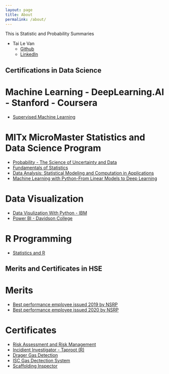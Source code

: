 ```yaml
---
layout: page
title: About
permalink: /about/
---
```


This is Statistic and Probability Summaries

- Tai Le Van
    - [Github](https://github.com/tailevan)
    - [LinkedIn](https://linkedin.com/in/tailevan)


## Certifications in Data Science

# Machine Learning - DeepLearning.AI - Stanford - Coursera
- [Supervised Machine Learning](https://coursera.org/share/da0b8bf6b92dd4acfe6c9810b00a8b44)

# MITx MicroMaster Statistics and Data Science Program
- [Probability - The Science of Uncertainty and Data](https://courses.edx.org/certificates/a34d612b2be64d2d9a4fc69f205e3583)
- [Fundamentals of Statistics](https://courses.edx.org/certificates/ecc54b7ce99343e5a9acbadfc0e11daa)
- [Data Analysis: Statistical Modeling and Computation in Applications](https://courses.edx.org/certificates/b308c8cd874a43f5aceb86e0cbd5643a)
- [Machine Learning with Python-From Linear Models to Deep Learning](https://courses.edx.org/certificates/99bddcae234b4074aaeb8e275ec874ed)

# Data Visualization
- [Data Visulization With Python - IBM](https://courses.edx.org/certificates/282702f36a164c568d2b199913304396)
- [Power BI - Davidson College](https://courses.edx.org/certificates/ceeec63c6a304a48bf29126083c14dd4)


# R Programming
- [Statistics and R](https://courses.edx.org/certificates/1f404849a81c4c478ba51088890328f4)


## Merits and Certificates in HSE

# Merits

- [Best performance employee issued 2019 by NSRP](/images/NSRP_best_employee_2019.png)
- [Best performance employee issued 2020 by NSRP](/images/NSRP_best_employee.png)

# Certificates

- [Risk Assessment and Risk Management](/images/Risk_assessment_cert.png)
- [Incidient Investigator - Taproot (R)](/images/Tap_root.jpg)
- [Drager Gas Detection](/images/Drager_gas_cert.png)
- [ISC Gas Dectection System](/images/ISC_gas_detection_system.png)
- [Scaffolding Inspector](/images/Scaffolding.pdf)